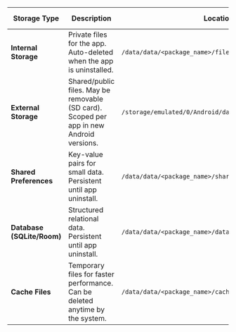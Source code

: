 
| Storage Type               | Description                                                                              | Location                                                 | Example Usage                                     |
| -------------------------- | ---------------------------------------------------------------------------------------- | -------------------------------------------------------- | ------------------------------------------------- |
| **Internal Storage**       | Private files for the app. Auto-deleted when the app is uninstalled.                     | `/data/data/<package_name>/files/`                       | Save config file, user profile image.             |
| **External Storage**       | Shared/public files. May be removable (SD card). Scoped per app in new Android versions. | `/storage/emulated/0/Android/data/<package_name>/files/` | Save photos, downloads, large documents.          |
| **Shared Preferences**     | Key-value pairs for small data. Persistent until app uninstall.                          | `/data/data/<package_name>/shared_prefs/`                | Store login state, settings (dark mode on/off).   |
| **Database (SQLite/Room)** | Structured relational data. Persistent until app uninstall.                              | `/data/data/<package_name>/databases/`                   | Save user accounts, notes, chat messages.         |
| **Cache Files**            | Temporary files for faster performance. Can be deleted anytime by the system.            | `/data/data/<package_name>/cache/`                       | Store images thumbnails, temporary API responses. |
